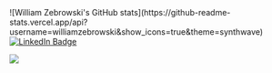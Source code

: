 

 <div>
 ![William Zebrowski's GitHub stats](https://github-readme-stats.vercel.app/api?username=williamzebrowski&show_icons=true&theme=synthwave)
 <div>

 
 
 <div id="badges">
  <a href="https://www.linkedin.com/in/williamzebrowski/">
    <img src="https://img.shields.io/badge/LinkedIn-blue?style=for-the-badge&logo=linkedin&logoColor=white" alt="LinkedIn Badge"/>
</div>
 
 ![](https://komarev.com/ghpvc/?username=williamzebrowski)
 
